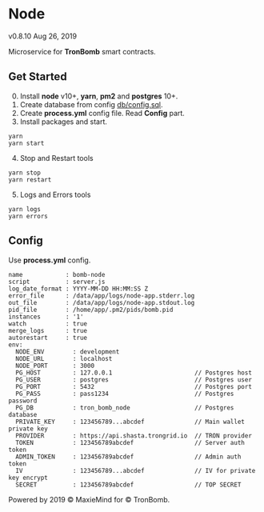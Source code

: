# Node
v0.8.10 Aug 26, 2019

Microservice for **TronBomb** smart contracts.

## Get Started

0. Install **node** v10+, **yarn**, **pm2** and **postgres** 10+.
1. Create database from config [db/config.sql](./db/config.sql).
2. Create **process.yml** config file. Read **Config** part.
3. Install packages and start.
```
yarn
yarn start
```
4. Stop and Restart tools
```
yarn stop
yarn restart
```
5. Logs and Errors tools
```
yarn logs
yarn errors
```

## Config

Use **process.yml** config.

```
name            : bomb-node
script          : server.js
log_date_format : YYYY-MM-DD HH:MM:SS Z
error_file      : /data/app/logs/node-app.stderr.log
out_file        : /data/app/logs/node-app.stdout.log
pid_file        : /home/app/.pm2/pids/bomb.pid
instances       : '1'
watch           : true
merge_logs      : true
autorestart     : true
env:
  NODE_ENV        : development
  NODE_URL        : localhost
  NODE_PORT       : 3000
  PG_HOST         : 127.0.0.1                       // Postgres host
  PG_USER         : postgres                        // Postgres user
  PG_PORT         : 5432                            // Postgres port
  PG_PASS         : pass1234                        // Postgres password
  PG_DB           : tron_bomb_node                  // Postgres database
  PRIVATE_KEY     : 123456789...abcdef              // Main wallet private key
  PROVIDER        : https://api.shasta.trongrid.io  // TRON provider
  TOKEN           : 123456789abcdef                 // Server auth token
  ADMIN_TOKEN     : 123456789abcdef                 // Admin auth token
  IV              : 123456789...abcdef              // IV for private key encrypt
  SECRET          : 123456789abcdef                 // TOP SECRET
```

Powered by 2019 © MaxieMind for © TronBomb.

